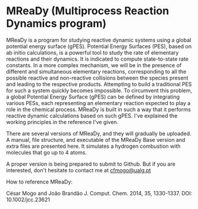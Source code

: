# MReaDy (Multiprocess Reaction Dynamics program) 

MReaDy is a program for studying reactive dynamic systems using a global potential energy surface (gPES). 
Potential Energy Surfaces (PES), based on ab initio calculations,
is a powerful tool to study the rate of elementary reactions and their dynamics. It is indicated to compute state-to-state rate constants.
In a more complex mechanism, we will be in the presence of different and simultaneous elementary reactions,
corresponding to all the possible reactive and non-reactive collisions between the species present and leading to the respective products.
Attempting to build a traditional PES for such a system quickly becomes impossible.
To circumvent this problem, a global Potential Energy Surface (gPES) can be defined by integrating various PESs,
each representing an elementary reaction expected to play a role in the chemical process. 
MReaDy is built in such a way that it performs reactive dynamic calculations based on such gPES.
I've explained the working principles in the reference I've given.


There are several versions of MReaDy, and they will gradually be uploaded.
A manual, file structure, and executable of the MReaDy Base version and extra files are presented here. 
It simulates a hydrogen combustion with molecules that go up to 4 atoms. 

A proper version is being prepared to submit to Github.
But if you are interested, don't hesitate to contact me at cfmogo@ualg.pt



How to reference MReaDy:

César Mogo and João Brandão
J. Comput. Chem. 2014, 35, 1330-1337.
DOI: 10.1002/jcc.23621
